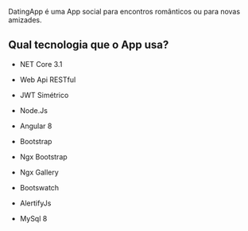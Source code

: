 
DatingApp é uma App social para encontros românticos ou para novas amizades.

## Qual tecnologia que o App usa?

- NET Core 3.1

- Web Api RESTful

- JWT Simétrico

- Node.Js

- Angular 8

- Bootstrap

- Ngx Bootstrap

- Ngx Gallery

- Bootswatch

- AlertifyJs

- MySql 8
